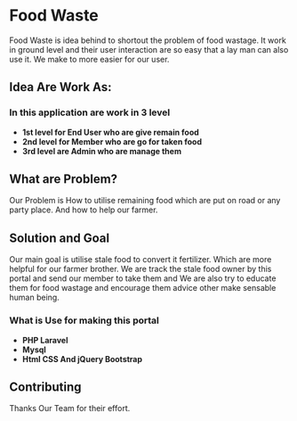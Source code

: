 

# Food Waste

Food Waste is idea behind to shortout the problem of food wastage. It work in ground level and their user interaction are so easy that a lay man can also use it. We make to more easier for our user.

## Idea Are Work As:

### In this application are work in 3 level
- **1st level for End User who are give remain food**
- **2nd level for Member who are go for taken food**
- **3rd level are Admin who are manage them**



## What are Problem?

Our Problem is How to utilise remaining food which are put on road or any party place. And how to help our farmer.  

## Solution and Goal

Our main goal is utilise stale food to convert it fertilizer. Which are more helpful for our farmer brother.
We are track the stale food owner by this portal and send our member to take them and We are also try to educate them for food wastage and encourage them advice other make sensable human being. 


### What is Use for making this portal 

- **PHP Laravel**
- **Mysql**
- **Html CSS And jQuery Bootstrap**


## Contributing

Thanks Our Team for their effort.